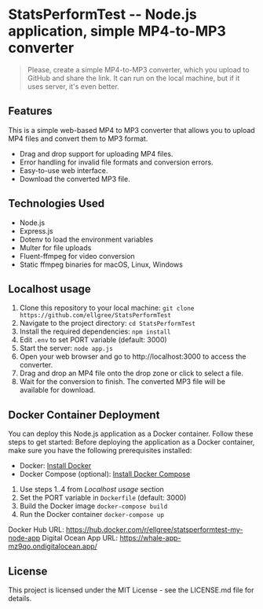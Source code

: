 # StatsPerformTest -- Node.js application, simple MP4-to-MP3 converter

> Please, create a simple MP4-to-MP3 converter, which you upload to GitHub and share the link.
> It can run on the local machine, but if it uses server, it's even better.

## Features

This is a simple web-based MP4 to MP3 converter that allows you to upload MP4 files and convert them to MP3 format.

- Drag and drop support for uploading MP4 files.
- Error handling for invalid file formats and conversion errors.
- Easy-to-use web interface.
- Download the converted MP3 file.

## Technologies Used

- Node.js
- Express.js
- Dotenv to load the environment variables
- Multer for file uploads
- Fluent-ffmpeg for video conversion
- Static ffmpeg binaries for macOS, Linux, Windows

## Localhost usage

1. Clone this repository to your local machine: `git clone https://github.com/ellgree/StatsPerformTest`
2. Navigate to the project directory: `cd StatsPerformTest`
3. Install the required dependencies: `npm install`
4. Edit `.env` to set PORT variable (default: 3000)
5. Start the server: `node app.js`
6. Open your web browser and go to http://localhost:3000 to access the converter.
7. Drag and drop an MP4 file onto the drop zone or click to select a file.
8. Wait for the conversion to finish. The converted MP3 file will be available for download.

## Docker Container Deployment

You can deploy this Node.js application as a Docker container. Follow these steps to get started:
Before deploying the application as a Docker container, make sure you have the following prerequisites installed:

- Docker: [Install Docker](https://docs.docker.com/get-docker/)
- Docker Compose (optional): [Install Docker Compose](https://docs.docker.com/compose/install/)
1. Use steps 1..4 from *Localhost* *usage* section
2. Set the PORT variable in `Dockerfile` (default: 3000)
3. Build the Docker image `docker-compose build`
4. Run the Docker container `docker-compose up`

Docker Hub URL: https://hub.docker.com/r/ellgree/statsperformtest-my-node-app
Digital Ocean App URL: https://whale-app-mz9qo.ondigitalocean.app/

## License

This project is licensed under the MIT License - see the LICENSE.md file for details.
